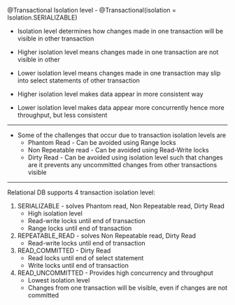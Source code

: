 @Transactional Isolation level - @Transactional(isolation = Isolation.SERIALIZABLE)
* Isolation level determines how changes made in one transaction will be visible in other transaction
* Higher isolation level means changes made in one transaction are not visible in other
* Lower isolation level means changes made in one transaction may slip into select statements of other transaction

* Higher isolation level makes data appear in more consistent way
* Lower isolation level makes data appear more concurrently hence more throughput, but less consistent

---
* Some of the challenges that occur due to transaction isolation levels are
  * Phantom Read - Can be avoided using Range locks
  * Non Repeatable read - Can be avoided using Read-Write locks
  * Dirty Read - Can be avoided using isolation level such that changes are it prevents any uncommitted changes from other transactions visible
  
---
Relational DB supports 4 transaction isolation level:
1. SERIALIZABLE - solves Phantom read, Non Repeatable read, Dirty Read
   * High isolation level
   * Read-write locks until end of transaction
   * Range locks until end of transaction
2. REPEATABLE_READ - solves Non Repeatable read, Dirty Read
   * Read-write locks until end of transaction
3. READ_COMMITTED - Dirty Read
   * Read locks until end of select statement
   * Write locks until end of transaction
4. READ_UNCOMMITTED - Provides high concurrency and throughput
   * Lowest isolation level
   * Changes from one transaction will be visible, even if changes are not committed
  